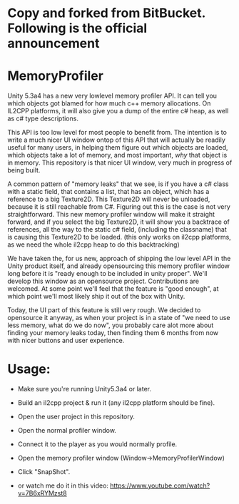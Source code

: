 # Copy and forked from BitBucket. Following is the official announcement
# MemoryProfiler

Unity 5.3a4 has a new very lowlevel memory profiler API. It can tell you which objects got blamed for how much
c++ memory allocations. On IL2CPP platforms, it will also give you a dump of the entire c# heap, as well as c# type descriptions.

This API is too low level for most people to benefit from. The intention is to write a much nicer UI window ontop of this API that will actually be readily useful for many users, in helping them figure out which objects are loaded,  which objects take a lot of memory,  and most important, _why_ that object is in memory. This repository is that nicer UI window, very much in progress of being built.

A common pattern of "memory leaks" that we see, is if you have a c# class with a static field, that contains a list, that has an object, which has a reference to a big Texture2D. This Texture2D will never be unloaded, because it is still reachable from C#. Figuring out this is the case is not very straightforward. This new memory profiler window will make it straight forward, and if you select the big Texture2D, it will show you a backtrace of references, all the way to the static c# field, (including the classname) that is causing this Texture2D to be loaded. (this only works on il2cpp platforms, as we need the whole il2cpp heap to do this backtracking)

We have taken the, for us new, approach of shipping the low level API in the Unity product itself, and already opensourcing this memory profiler window long before it is "ready enough to be included in unity proper".  We'll develop this window as an opensource project. Contributions are welcomed. At some point we'll feel that the feature is "good enough", at which point we'll most likely ship it out of the box with Unity.

Today, the UI part of this feature is still very rough. We decided to opensource it anyway, as when your project is in a state of "we need to use less memory, what do we do now", you probably care alot more about finding your memory leaks today,  then finding them 6 months from now with nicer buttons and user experience.

# Usage:
- Make sure you're running Unity5.3a4 or later.
- Build an il2cpp project & run it (any il2cpp platform should be fine).
- Open the user project in this repository.
- Open the normal profiler window.
- Connect it to the player as you would normally profile.
- Open the memory profiler window (Window->MemoryProfilerWindow)
- Click "SnapShot".

- or watch me do it in this video: https://www.youtube.com/watch?v=7B6xRYMzst8
